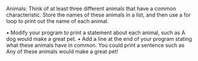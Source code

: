 Animals: Think of at least three different animals that have a common characteristic.
 Store the names of these animals in a list, and then use a for loop to print out the name of each animal.

 • Modify your program to print a statement about each animal, such as A dog would make a great pet. 
 • Add a line at the end of your program stating what these animals have in common. 
You could print a sentence such as Any of these animals would make a great pet!